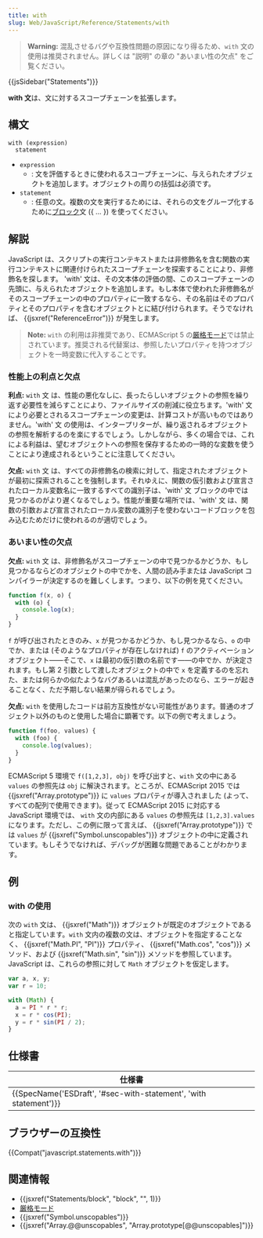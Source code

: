 ```yaml
---
title: with
slug: Web/JavaScript/Reference/Statements/with
---
```

> **Warning:** 混乱させるバグや互換性問題の原因になり得るため、`with` 文の使用は推奨されません。詳しくは "説明" の章の "あいまい性の欠点" をご覧ください。

{{jsSidebar("Statements")}}

**with 文**は、文に対するスコープチェーンを拡張します。

## 構文

```
with (expression)
  statement
```

- `expression`
  - : 文を評価するときに使われるスコープチェーンに、与えられたオブジェクトを追加します。オブジェクトの周りの括弧は必須です。
- `statement`
  - : 任意の文。複数の文を実行するためには、それらの文をグループ化するために[ブロック](/ja/docs/Web/JavaScript/Reference/Statements/block)文 ({ ... }) を使ってください。

## 解説

JavaScript は、スクリプトの実行コンテキストまたは非修飾名を含む関数の実行コンテキストに関連付けられたスコープチェーンを探索することにより、非修飾名を探します。 'with' 文は、その文本体の評価の間、このスコープチェーンの先頭に、与えられたオブジェクトを追加します。もし本体で使われた非修飾名がそのスコープチェーンの中のプロパティに一致するなら、その名前はそのプロパティとそのプロパティを含むオブジェクトとに結び付けられます。そうでなければ、 {{jsxref("ReferenceError")}} が発生します。

> **Note:** `with` の利用は非推奨であり、ECMAScript 5 の[厳格モード](/ja/docs/Web/JavaScript/Reference/Functions_and_function_scope/Strict_mode)では禁止されています。推奨される代替案は、参照したいプロパティを持つオブジェクトを一時変数に代入することです。

### 性能上の利点と欠点

**利点:** `with` 文 は、性能の悪化なしに、長ったらしいオブジェクトの参照を繰り返す必要性を減らすことにより、ファイルサイズの削減に役立ちます。'with' 文 により必要とされるスコープチェーンの変更は、計算コストが高いものではありません。'with' 文 の使用は、インタープリターが、繰り返されるオブジェクトの参照を解析するのを楽にするでしょう。しかしながら、多くの場合では、これによる利益は、望むオブジェクトへの参照を保存するための一時的な変数を使うことにより達成されるということに注意してください。

**欠点:** `with` 文 は、すべての非修飾名の検索に対して、指定されたオブジェクトが最初に探索されることを強制します。それゆえに、関数の仮引数および宣言されたローカル変数名に一致するすべての識別子は、'with' 文 ブロックの中では見つかるのがより遅くなるでしょう。性能が重要な場所では、'with' 文 は、関数の引数および宣言されたローカル変数の識別子を使わないコードブロックを包み込むためだけに使われるのが適切でしょう。

### あいまい性の欠点

**欠点:** `with` 文 は、非修飾名がスコープチェーンの中で見つかるかどうか、もし見つかるならどのオブジェクトの中でかを、人間の読み手または JavaScript コンパイラーが決定するのを難しくします。つまり、以下の例を見てください。

```js
function f(x, o) {
  with (o) {
    console.log(x);
  }
}
```

`f` が呼び出されたときのみ、`x` が見つかるかどうか、もし見つかるなら、`o` の中でか、または (そのようなプロパティが存在しなければ) `f` のアクティベーションオブジェクト――そこで、`x` は最初の仮引数の名前です――の中でか、が決定されます。もし第 2 引数として渡したオブジェクトの中で `x` を定義するのを忘れた、または何らかの似たようなバグあるいは混乱があったのなら、エラーが起きることなく、ただ予期しない結果が得られるでしょう。

**欠点:** `with` を使用したコードは前方互換性がない可能性があります。普通のオブジェクト以外のものと使用した場合に顕著です。以下の例で考えましょう。

```js
function f(foo, values) {
  with (foo) {
    console.log(values);
  }
}
```

ECMAScript 5 環境で `f([1,2,3], obj)` を呼び出すと、`with` 文の中にある `values` の参照先は `obj` に解決されます。ところが、ECMAScript 2015 では {{jsxref("Array.prototype")}} に `values` プロパティが導入されました (よって、すべての配列で使用できます)。従って ECMAScript 2015 に対応する JavaScript 環境では、 `with` 文の内部にある `values` の参照先は `[1,2,3].values` になります。ただし、この例に限って言えば、 {{jsxref("Array.prototype")}} では `values` が {{jsxref("Symbol.unscopables")}} オブジェクトの中に定義されています。もしそうでなければ、デバッグが困難な問題であることがわかります。

## 例

### with の使用

次の `with` 文は、 {{jsxref("Math")}} オブジェクトが既定のオブジェクトであると指定しています。`with` 文内の複数の文は、オブジェクトを指定することなく、 {{jsxref("Math.PI", "PI")}} プロパティ、 {{jsxref("Math.cos", "cos")}} メソッド、および {{jsxref("Math.sin", "sin")}} メソッドを参照しています。JavaScript は、これらの参照に対して `Math` オブジェクトを仮定します。

```js
var a, x, y;
var r = 10;

with (Math) {
  a = PI * r * r;
  x = r * cos(PI);
  y = r * sin(PI / 2);
}
```

## 仕様書

| 仕様書                                                                               |
| ------------------------------------------------------------------------------------ |
| {{SpecName('ESDraft', '#sec-with-statement', 'with statement')}} |

## ブラウザーの互換性

{{Compat("javascript.statements.with")}}

## 関連情報

- {{jsxref("Statements/block", "block", "", 1)}}
- [厳格モード](/ja/docs/Web/JavaScript/Reference/Functions_and_function_scope/Strict_mode)
- {{jsxref("Symbol.unscopables")}}
- {{jsxref("Array.@@unscopables", "Array.prototype[@@unscopables]")}}
